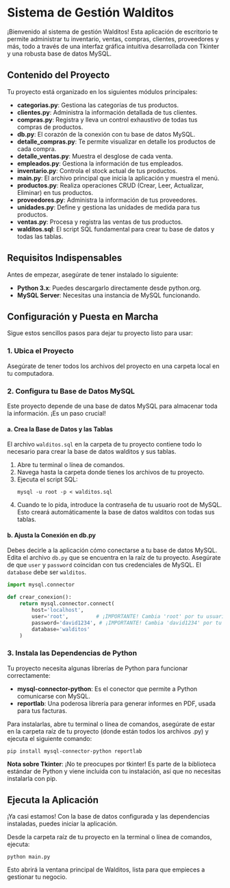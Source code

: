 # Sistema de Gestión Walditos

¡Bienvenido al sistema de gestión Walditos! Esta aplicación de escritorio te permite administrar tu inventario, ventas, compras, clientes, proveedores y más, todo a través de una interfaz gráfica intuitiva desarrollada con Tkinter y una robusta base de datos MySQL.

## Contenido del Proyecto

Tu proyecto está organizado en los siguientes módulos principales:

- **categorias.py**: Gestiona las categorías de tus productos.
- **clientes.py**: Administra la información detallada de tus clientes.
- **compras.py**: Registra y lleva un control exhaustivo de todas tus compras de productos.
- **db.py**: El corazón de la conexión con tu base de datos MySQL.
- **detalle_compras.py**: Te permite visualizar en detalle los productos de cada compra.
- **detalle_ventas.py**: Muestra el desglose de cada venta.
- **empleados.py**: Gestiona la información de tus empleados.
- **inventario.py**: Controla el stock actual de tus productos.
- **main.py**: El archivo principal que inicia la aplicación y muestra el menú.
- **productos.py**: Realiza operaciones CRUD (Crear, Leer, Actualizar, Eliminar) en tus productos.
- **proveedores.py**: Administra la información de tus proveedores.
- **unidades.py**: Define y gestiona las unidades de medida para tus productos.
- **ventas.py**: Procesa y registra las ventas de tus productos.
- **walditos.sql**: El script SQL fundamental para crear tu base de datos y todas las tablas.

## Requisitos Indispensables

Antes de empezar, asegúrate de tener instalado lo siguiente:

- **Python 3.x**: Puedes descargarlo directamente desde python.org.
- **MySQL Server**: Necesitas una instancia de MySQL funcionando.

## Configuración y Puesta en Marcha

Sigue estos sencillos pasos para dejar tu proyecto listo para usar:

### 1. Ubica el Proyecto
Asegúrate de tener todos los archivos del proyecto en una carpeta local en tu computadora.

### 2. Configura tu Base de Datos MySQL
Este proyecto depende de una base de datos MySQL para almacenar toda la información. ¡Es un paso crucial!

#### a. Crea la Base de Datos y las Tablas
El archivo `walditos.sql` en la carpeta de tu proyecto contiene todo lo necesario para crear la base de datos walditos y sus tablas.

1. Abre tu terminal o línea de comandos.
2. Navega hasta la carpeta donde tienes los archivos de tu proyecto.
3. Ejecuta el script SQL:
   ```
   mysql -u root -p < walditos.sql
   ```
4. Cuando te lo pida, introduce la contraseña de tu usuario root de MySQL. Esto creará automáticamente la base de datos walditos con todas sus tablas.

#### b. Ajusta la Conexión en db.py
Debes decirle a la aplicación cómo conectarse a tu base de datos MySQL. Edita el archivo `db.py` que se encuentra en la raíz de tu proyecto. Asegúrate de que `user` y `password` coincidan con tus credenciales de MySQL. El `database` debe ser `walditos`.

```python
import mysql.connector

def crear_conexion():
    return mysql.connector.connect(
        host='localhost',
        user='root',         # ¡IMPORTANTE! Cambia 'root' por tu usuario MySQL
        password='david1234', # ¡IMPORTANTE! Cambia 'david1234' por tu contraseña de MySQL
        database='walditos'
    )
```

### 3. Instala las Dependencias de Python
Tu proyecto necesita algunas librerías de Python para funcionar correctamente:

- **mysql-connector-python**: Es el conector que permite a Python comunicarse con MySQL.
- **reportlab**: Una poderosa librería para generar informes en PDF, usada para tus facturas.

Para instalarlas, abre tu terminal o línea de comandos, asegúrate de estar en la carpeta raíz de tu proyecto (donde están todos los archivos .py) y ejecuta el siguiente comando:

```
pip install mysql-connector-python reportlab
```

**Nota sobre Tkinter**: ¡No te preocupes por tkinter! Es parte de la biblioteca estándar de Python y viene incluida con tu instalación, así que no necesitas instalarla con pip.

## Ejecuta la Aplicación

¡Ya casi estamos! Con la base de datos configurada y las dependencias instaladas, puedes iniciar la aplicación.

Desde la carpeta raíz de tu proyecto en la terminal o línea de comandos, ejecuta:

```
python main.py
```

Esto abrirá la ventana principal de Walditos, lista para que empieces a gestionar tu negocio.